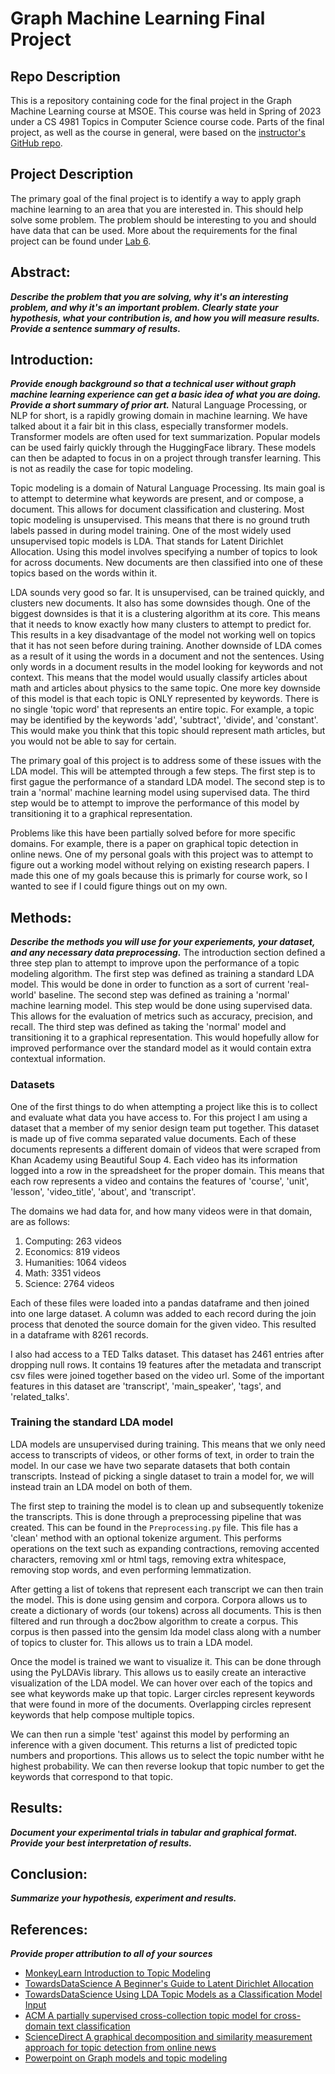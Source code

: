 # Graph Machine Learning Final Project

## Repo Description
This is a repository containing code for the final project in the Graph Machine Learning course at MSOE. This course was held in Spring of 2023 under a CS 4981 Topics in Computer Science course code. Parts of the final project, as well as the course in general, were based on the [instructor's GitHub repo](https://github.com/jayurbain/GraphMachineLearning).

## Project Description
The primary goal of the final project is to identify a way to apply graph machine learning to an area that you are interested in. This should help solve some problem. The problem should be interesting to you and should have data that can be used. More about the requirements for the final project can be found under [Lab 6](https://github.com/jayurbain/GraphMachineLearning/blob/main/labs/Lab%206.%20Graph%20ML%20Research%20Project.pdf).

## Abstract:
***Describe the problem that you are solving, why it's an interesting problem, and why it's an important problem. Clearly state your hypothesis, what your contribution is, and how you will measure results. Provide a sentence summary of results.***


## Introduction:
***Provide enough background so that a technical user without graph machine learning experience can get a basic idea of what you are doing. Provide a short summary of prior art.***
Natural Language Processing, or NLP for short, is a rapidly growing domain in machine learning. We have talked about it a fair bit in this class, especially transformer models. Transformer models are often used for text summarization. Popular models can be used fairly quickly through the HuggingFace library. These models can then be adapted to focus in on a project through transfer learning. This is not as readily the case for topic modeling. 

Topic modeling is a domain of Natural Language Processing. Its main goal is to attempt to determine what keywords are present, and or compose, a document. This allows for document classification and clustering. Most topic modeling is unsupervised. This means that there is no ground truth labels passed in during model training. One of the most widely used unsupervised topic models is LDA. That stands for Latent Dirichlet Allocation. Using this model involves specifying a number of topics to look for across documents. New documents are then classified into one of these topics based on the words within it. 

LDA sounds very good so far. It is unsupervised, can be trained quickly, and clusters new documents. It also has some downsides though. One of the biggest downsides is that it is a clustering algorithm at its core. This means that it needs to know exactly how many clusters to attempt to predict for. This results in a key disadvantage of the model not working well on topics that it has not seen before during training. Another downside of LDA comes as a result of it using the words in a document and not the sentences. Using only words in a document results in the model looking for keywords and not context. This means that the model would usually classify articles about math and articles about physics to the same topic. One more key downside of this model is that each topic is ONLY represented by keywords. There is no single 'topic word' that represents an entire topic. For example, a topic may be identified by the keywords 'add', 'subtract', 'divide', and 'constant'. This would make you think that this topic should represent math articles, but you would not be able to say for certain.

The primary goal of this project is to address some of these issues with the LDA model. This will be attempted through a few steps. The first step is to first gague the performance of a standard LDA model. The second step is to train a 'normal' machine learning model using supervised data. The third step would be to attempt to improve the performance of this model by transitioning it to a graphical representation.

Problems like this have been partially solved before for more specific domains. For example, there is a paper on graphical topic detection in online news. One of my personal goals with this project was to attempt to figure out a working model without relying on existing research papers. I made this one of my goals because this is primarly for course work, so I wanted to see if I could figure things out on my own. 

## Methods:
***Describe the methods you will use for your experiements, your dataset, and any necessary data preprocessing.***
The introduction section defined a three step plan to attempt to improve upon the performance of a topic modeling algorithm. The first step was defined as training a standard LDA model. This would be done in order to function as a sort of current 'real-world' baseline. The second step was defined as training a 'normal' machine learning model. This step would be done using supervised data. This allows for the evaluation of metrics such as accuracy, precision, and recall. The third step was defined as taking the 'normal' model and transitioning it to a graphical representation. This would hopefully allow for improved performance over the standard model as it would contain extra contextual information.

### Datasets
One of the first things to do when attempting a project like this is to collect and evaluate what data you have access to. For this project I am using a dataset that a member of my senior design team put together. This dataset is made up of five comma separated value documents. Each of these documents represents a different domain of videos that were scraped from Khan Academy using Beautiful Soup 4. Each video has its information logged into a row in the spreadsheet for the proper domain. This means that each row represents a video and contains the features of 'course', 'unit', 'lesson', 'video_title', 'about', and 'transcript'.

The domains we had data for, and how many videos were in that domain, are as follows:
1. Computing: 263 videos
2. Economics: 819 videos
3. Humanities: 1064 videos
4. Math: 3351 videos
5. Science: 2764 videos

Each of these files were loaded into a pandas dataframe and then joined into one large dataset. A column was added to each record during the join process that denoted the source domain for the given video. This resulted in a dataframe with 8261 records.

I also had access to a TED Talks dataset. This dataset has 2461 entries after dropping null rows. It contains 19 features after the metadata and transcript csv files were joined together based on the video url. Some of the important features in this dataset are 'transcript', 'main_speaker', 'tags', and 'related_talks'.

### Training the standard LDA model
LDA models are unsupervised during training. This means that we only need access to transcripts of videos, or other forms of text, in order to train the model. In our case we have two separate datasets that both contain transcripts. Instead of picking a single dataset to train a model for, we will instead train an LDA model on both of them.

The first step to training the model is to clean up and subsequently tokenize the transcripts. This is done through a preprocessing pipeline that was created. This can be found in the `Preprocessing.py` file. This file has a 'clean' method with an optional tokenize argument. This performs operations on the text such as expanding contractions, removing accented characters, removing xml or html tags, removing extra whitespace, removing stop words, and even performing lemmatization.

After getting a list of tokens that represent each transcript we can then train the model. This is done using gensim and corpora. Corpora allows us to create a dictionary of words (our tokens) across all documents. This is then filtered and run through a doc2bow algorithm to create a corpus. This corpus is then passed into the gensim lda model class along with a number of topics to cluster for. This allows us to train a LDA model.

Once the model is trained we want to visualize it. This can be done through using the PyLDAVis library. This allows us to easily create an interactive visualization of the LDA model. We can hover over each of the topics and see what keywords make up that topic. Larger circles represent keywords that were found in more of the documents. Overlapping circles represent keywords that help compose multiple topics.

We can then run a simple 'test' against this model by performing an inference with a given document. This returns a list of predicted topic numbers and proportions. This allows us to select the topic number witht he highest probability. We can then reverse lookup that topic number to get the keywords that correspond to that topic.

## Results:
***Document your experimental trials in tabular and graphical format. Provide your best interpretation of results.***

## Conclusion:
***Summarize your hypothesis, experiment and results.***

## References:
***Provide proper attribution to all of your sources***
- [MonkeyLearn Introduction to Topic Modeling](https://monkeylearn.com/blog/introduction-to-topic-modeling/)
- [TowardsDataScience A Beginner's Guide to Latent Dirichlet Allocation](https://towardsdatascience.com/latent-dirichlet-allocation-lda-9d1cd064ffa2)
- [TowardsDataScience Using LDA Topic Models as a Classification Model Input](https://towardsdatascience.com/unsupervised-nlp-topic-models-as-a-supervised-learning-input-cf8ee9e5cf28)
- [ACM A partially supervised cross-collection topic model for cross-domain text classification](https://dl.acm.org/doi/abs/10.1145/2505515.2505556?casa_token=QOvCU3JcODYAAAAA:DT6bO0lWauhFjkWaoc-_xywEkMeK17u1xMyk0ZCbMCDeV0IMTp4STnkndrSvldEBa2Ddm6KKvQ)
- [ScienceDirect A graphical decomposition and similarity measurement approach for topic detection from online news](https://www.sciencedirect.com/science/article/pii/S002002552100356X?casa_token=FLD9zivf578AAAAA:pAX26PY_2X7d1R0PhuN_ItgGsf1n_fOZGj34pNvF9nai3nrFa3X0f4sxILV5NJStvfIIyKA)
- [Powerpoint on Graph models and topic modeling](https://viasm.edu.vn/Cms_Data/Contents/Viasm-EN/Media/file/L5-Graphical-Model-and-TopicModeling.pdf)